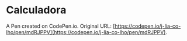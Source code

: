 # Calculadora

A Pen created on CodePen.io. Original URL: [https://codepen.io/j-lia-co-lho/pen/mdRJPPV](https://codepen.io/j-lia-co-lho/pen/mdRJPPV).


